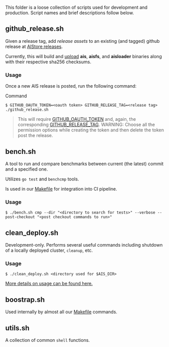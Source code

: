 This folder is a loose collection of scripts used for development and production. Script names and brief descriptions follow below.

## github_release.sh

Given a release tag, add *release assets* to an existing (and tagged) github release at [AIStore releases](https://github.com/NVIDIA/aistore/releases).

Currently, this will build and [upload](https://github.com/actions/upload-release-asset) **ais**, **aisfs**, and **aisloader** binaries along with their respective sha256 checksums.

### Usage

Once a new AIS release is posted, run the following command:

Command
```console
$ GITHUB_OAUTH_TOKEN=<oauth token> GITHUB_RELEASE_TAG=<release tag> ./github_release.sh
```

> This will require [GITHUB_OAUTH_TOKEN](https://docs.github.com/en/github/authenticating-to-github/creating-a-personal-access-token) and, again, the corresponding [GITHUB_RELEASE_TAG](https://git-scm.com/book/en/v2/Git-Basics-Tagging).
> WARNING: Choose all the permission options while creating the token and then delete the token post the release.

## bench.sh

A tool to run and compare benchmarks between current (the latest) commit and a specified one.

Utilizes `go test` and `benchcmp` tools.

Is used in our [Makefile](/Makefile) for integration into CI pipeline.

### Usage

```console
$ ./bench.sh cmp --dir "<directory to search for tests>" --verbose --post-checkout "<post checkout commands to run>"
```

## clean_deploy.sh

Development-only. Performs several useful commands including shutdown of a locally deployed cluster, `cleanup`, etc.

### Usage

```console
$ ./clean_deploy.sh <directory used for $AIS_DIR>
```

[More details on usage can be found here.](/docs/development.md#clean-deploy)

## boostrap.sh

Used internally by almost all our [Makefile](/Makefile) commands.

## utils.sh

A collection of common `shell` functions.
